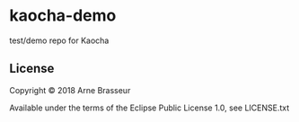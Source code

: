 # kaocha-demo

test/demo repo for Kaocha

## License

Copyright &copy; 2018 Arne Brasseur

Available under the terms of the Eclipse Public License 1.0, see LICENSE.txt
